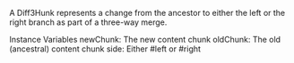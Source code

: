 A Diff3Hunk represents a change from the ancestor to either the left or the right branch as part of a three-way merge.

Instance Variables
	newChunk:	<DiffChunk> The new content chunk
	oldChunk:	<DiffChunk> The old (ancestral) content chunk
	side:		<Symbol> Either #left or #right
